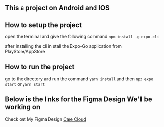 ﻿## This a project on Android and IOS 

## How to setup the project

open the terminal and give the following command
`npm install -g expo-cli`

after installing the cli in stall the Expo-Go application from PlayStore/AppStore

## How to run the project

go to the directory and run the command
`yarn install`
and then
`npx expo start` or `yarn start`


## Below is the links for the Figma Design We'll be working on

Check out My Figma Design [Care Cloud](https://www.figma.com/file/SVADd4UGKNKV1tvhtAKsJE/Care-Cloud?type=design&node-id=0-1&mode=design&t=dAHfHnmNxhR0vZbr-0)
